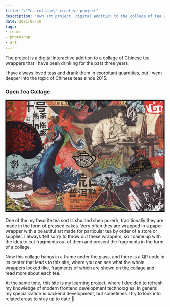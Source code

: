 ```yaml
---
title: "\"Tea collage\" creative project"
description: "Own art project, digital addition to the collage of tea wrappings"
date: 2021-07-10
tags:
- react
- photoshop
- art
---
```


The project is a digital interactive addition to a collage of Chinese tea wrappers that I have been drinking for the past three years.

I have always loved teas and drank them in exorbitant quantities, but I went deeper into the topic of Chinese teas since 2015.

### [Open Tea Collage](https://cardinalby.github.io/tea-collage)

[![Tea collage](images/projects/tea-collage/collage.png)](https://cardinalby.github.io/tea-collage)

One of the my favorite tea sort is shu and shen pu-erh; traditionally they are made in the form of pressed cakes. Very often they are wrapped in a paper wrapper with a beautiful art made for particular tea by order of a store or supplier. I always felt sorry to throw out these wrappers, so I came up with the idea to cut fragments out of them and present the fragments in the form of a collage.

Now this collage hangs in a frame under the glass, and there is a QR code in its center that leads to this site, where you can see what the whole wrappers looked like, fragments of which are shown on the collage and read more about each tea.

At the same time, this site is my learning project, where I decided to refresh my knowledge of modern frontend development technologies. In general, my specialization is backend development, but sometimes I try to look into related areas to stay up to date 🙂